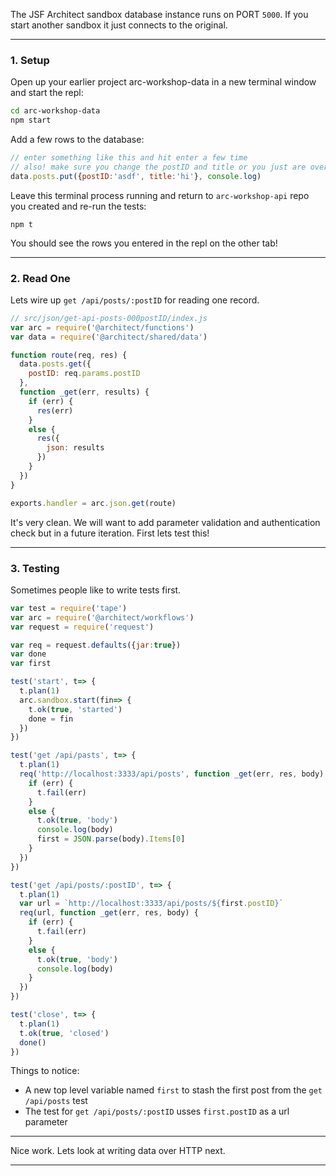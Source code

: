 The JSF Architect sandbox database instance runs on PORT `5000`. If you start another sandbox it just connects to the original.

---
### 1. Setup

Open up your earlier project arc-workshop-data in a new terminal window and start the repl:

```bash
cd arc-workshop-data
npm start
```

Add a few rows to the database:

```javascript
// enter something like this and hit enter a few time
// also! make sure you change the postID and title or you just are overwriting the same row
data.posts.put({postID:'asdf', title:'hi'}, console.log)
```

Leave this terminal process running and return to `arc-workshop-api` repo you created and re-run the tests:

```
npm t
```

You should see the rows you entered in the repl on the other tab!

---
### 2. Read One

Lets wire up `get /api/posts/:postID` for reading one record.

```javascript
// src/json/get-api-posts-000postID/index.js
var arc = require('@architect/functions')
var data = require('@architect/shared/data')

function route(req, res) {
  data.posts.get({
    postID: req.params.postID
  }, 
  function _get(err, results) {
    if (err) {
      res(err)
    }
    else {
      res({
        json: results
      })
    }
  })
}

exports.handler = arc.json.get(route)
```

It's very clean. We will want to add parameter validation and authentication check but in a future iteration. First lets test this!

---
### 3. Testing

Sometimes people like to write tests first. 

```javascript
var test = require('tape')
var arc = require('@architect/workflows')
var request = require('request')

var req = request.defaults({jar:true})
var done 
var first 

test('start', t=> {
  t.plan(1)
  arc.sandbox.start(fin=> {
    t.ok(true, 'started')
    done = fin
  })
})

test('get /api/pasts', t=> {
  t.plan(1)
  req('http://localhost:3333/api/posts', function _get(err, res, body) {
    if (err) {
      t.fail(err)
    }
    else {
      t.ok(true, 'body')
      console.log(body)
      first = JSON.parse(body).Items[0]
    }    
  })
})

test('get /api/posts/:postID', t=> {
  t.plan(1)
  var url = `http://localhost:3333/api/posts/${first.postID}`
  req(url, function _get(err, res, body) {
    if (err) {
      t.fail(err)
    }
    else {
      t.ok(true, 'body')
      console.log(body)
    }    
  })
})

test('close', t=> {
  t.plan(1)
  t.ok(true, 'closed')
  done()
})
```

Things to notice:

- A new top level variable named `first` to stash the first post from the `get /api/posts` test
- The test for `get /api/posts/:postID` usses `first.postID` as a url parameter

---

Nice work. Lets look at writing data over HTTP next.

---
